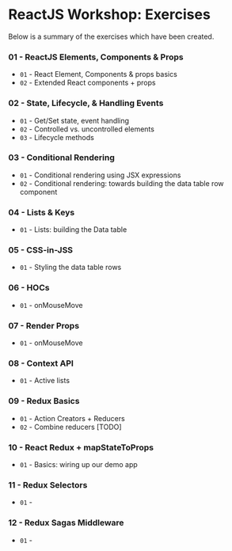 # ReactJS Workshop: Exercises

Below is a summary of the exercises which have been created.

### 01 - ReactJS Elements, Components & Props
- `01` - React Element, Components & props basics
- `02` - Extended React components + props

### 02 - State, Lifecycle, & Handling Events
- `01` - Get/Set state, event handling
- `02` - Controlled vs. uncontrolled elements
- `03` - Lifecycle methods

### 03 - Conditional Rendering
- `01` - Conditional rendering using JSX expressions
- `02` - Conditional rendering: towards building the data table row component

### 04 - Lists & Keys
- `01` - Lists: building the Data table

### 05 - CSS-in-JSS
- `01` - Styling the data table rows

### 06 - HOCs
- `01` - onMouseMove

### 07 - Render Props
- `01` - onMouseMove

### 08 - Context API
- `01` - Active lists

### 09 - Redux Basics
- `01` - Action Creators + Reducers
- `02` - Combine reducers [TODO]

### 10 - React Redux + mapStateToProps
- `01` - Basics: wiring up our demo app

### 11 - Redux Selectors
- `01` -

### 12 - Redux Sagas Middleware
- `01` -
